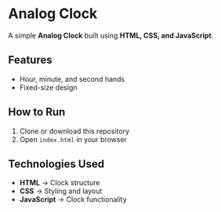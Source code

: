 # Analog Clock

A simple **Analog Clock** built using **HTML, CSS, and JavaScript**.

## Features
- Hour, minute, and second hands  
- Fixed-size design

## How to Run
1. Clone or download this repository  
2. Open `index.html` in your browser  

## Technologies Used
- **HTML** → Clock structure  
- **CSS** → Styling and layout  
- **JavaScript** → Clock functionality  
